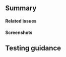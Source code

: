 ## Summary

#### Related issues
#### Screenshots

## Testing guidance
<!---These are developer instructions on how to test or validate the work -->
